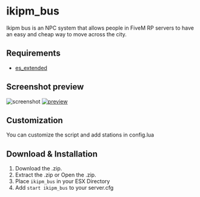 # ikipm_bus

Ikipm bus is an NPC system that allows people in FiveM RP servers to have an easy and cheap way to move across the city.

## Requirements
* [es_extended](https://github.com/ESX-Org/es_extended)

## Screenshot preview
![screenshot](https://i.ibb.co/bsxJCm9/Sin-t-tulo.png)
[![preview](https://img.youtube.com/vi/3JLQJpyH32I/0.jpg)](https://www.youtube.com/watch?v=3JLQJpyH32I)

## Customization
You can customize the script and add stations in config.lua

## Download & Installation
1) Download the .zip.
2) Extract the .zip or Open the .zip.
3) Place ```ikipm_bus``` in your ESX Directory
4) Add  ```start ikipm_bus``` to your server.cfg
